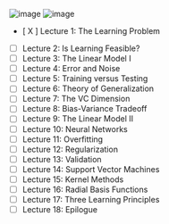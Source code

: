 ![image](https://github.com/user-attachments/assets/48f7f3fe-86d4-4859-b545-7e73eebbaca9)
![image](https://github.com/user-attachments/assets/d5e90e68-f4e1-4e4e-9e9b-7dc99ab9ea7f)



 - [ X ] Lecture 1: The Learning Problem
-  [ ] Lecture 2: Is Learning Feasible?
-  [ ]  Lecture 3: The Linear Model I
-  [ ] Lecture 4: Error and Noise
-  [ ] Lecture 5: Training versus Testing
-  [ ] Lecture 6: Theory of Generalization
-  [ ] Lecture 7: The VC Dimension
-  [ ] Lecture 8: Bias-Variance Tradeoff
-  [ ] Lecture 9: The Linear Model II
-  [ ] Lecture 10: Neural Networks
-  [ ] Lecture 11: Overfitting
-  [ ] Lecture 12: Regularization
-  [ ] Lecture 13: Validation
-  [ ] Lecture 14: Support Vector Machines
-  [ ] Lecture 15: Kernel Methods
-  [ ] Lecture 16: Radial Basis Functions
- [ ] Lecture 17: Three Learning Principles
- [ ] Lecture 18: Epilogue
